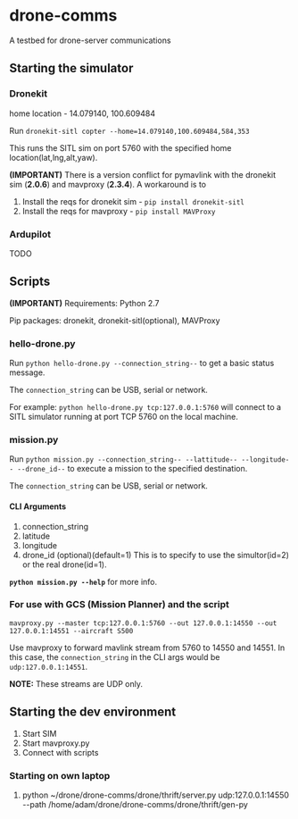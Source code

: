 # drone-comms
A testbed for drone-server communications

## Starting the simulator
### Dronekit
home location - 14.079140, 100.609484

Run ```dronekit-sitl copter --home=14.079140,100.609484,584,353```

This runs the SITL sim on port 5760 with the specified home location(lat,lng,alt,yaw).

**(IMPORTANT)** There is a version conflict for pymavlink with the dronekit sim (**2.0.6**) and mavproxy (**2.3.4**). A workaround is to

1. Install the reqs for dronekit sim - ```pip install dronekit-sitl```
2. Install the reqs for mavproxy - ```pip install MAVProxy```

### Ardupilot
TODO


## Scripts

**(IMPORTANT)** Requirements: Python 2.7

Pip packages: dronekit, dronekit-sitl(optional), MAVProxy

### hello-drone.py
Run ```python hello-drone.py --connection_string--``` to get a basic status message.

The ```connection_string``` can be USB, serial or network.

For example: ```python hello-drone.py tcp:127.0.0.1:5760``` will connect to a SITL simulator running at port TCP 5760 on the local machine. 

### mission.py

Run ```python mission.py --connection_string-- --lattitude-- --longitude-- --drone_id--``` to execute a mission to the specified destination.

The ```connection_string``` can be USB, serial or network.

#### CLI Arguments
1. connection_string
2. latitude
3. longitude
4. drone_id (optional)(default=1)
This is to specify to use the simultor(id=2) or the real drone(id=1).

**```python mission.py --help```** for more info.

### For use with GCS (Mission Planner) **and** the script

```mavproxy.py --master tcp:127.0.0.1:5760 --out 127.0.0.1:14550 --out 127.0.0.1:14551 --aircraft S500```

Use mavproxy to forward mavlink stream from 5760 to 14550 and 14551. In this case, the ```connection_string``` in the CLI args would be ```udp:127.0.0.1:14551```.

**NOTE:** These streams are UDP only.

## Starting the dev environment
1. Start SIM
2. Start mavproxy.py
3. Connect with scripts

### Starting on own laptop
 1. python ~/drone/drone-comms/drone/thrift/server.py udp:127.0.0.1:14550 --path /home/adam/drone/drone-comms/drone/thrift/gen-py


